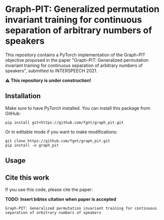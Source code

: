 # Graph-PIT: Generalized permutation invariant training for continuous separation of arbitrary numbers of speakers

This repository contains a PyTorch implementation of the Graph-PIT objective proposed in the paper "Graph-PIT: Generalized permutation invariant training for continuous separation of arbitrary numbers of speakers", submitted to INTERSPEECH 2021.

**:warning: This repository is under construction!**

## Installation

Make sure to have PyTorch installed.
You can install this package from GitHub:

```shell
pip install git+https://github.com/fgnt/graph_pit.git
```

Or in editable mode if you want to make modifications:

```shell
git clone https://github.com/fgnt/graph_pit.git
pip install -e graph_pit
```

## Usage

## Cite this work

If you use this code, please cite the paper:

**TODO: Insert bibtex citation when paper is accepted**
```
Graph-PIT: Generalized permutation invariant training for continuous separation of arbitrary numbers of speakers
```
